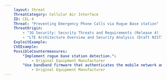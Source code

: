 ```yaml
---
    layout: threat
    ThreatCategory: Cellular Air Interface
    ID: CEL-4
    Threat: "Preventing Emergency Phone Calls via Rogue Base station"
    ThreatOrigin:
        - "3G Security: Security Threats and Requirements (Release 4) [^165]"
        - "LTE Architecture Overview and Security Analysis (Draft NISTIR 8071) [^166]"
    ExploitExample:
    CVEExample:
    PossibleCountermeasures:
        "Implement rogue base station detection.":
            - Original Equipment Manufacturer
        "Use bandband firmware that authenticates the mobile network and does not allow the use of 2G or 3G connections.":
            - Original Equipment Manufacturer
---
```

